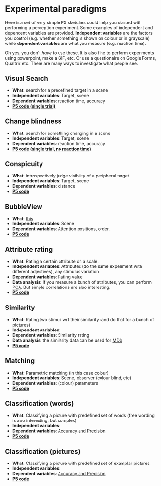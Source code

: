 # Experimental paradigms
Here is a set of very simple P5 sketches could help you started with performing a perception experiment. Some examples of independent and dependent variables are provided. **Independent variables** are the factors you control (e.g. whether something is shown on colour or in grayscale) while **dependent variables** are what you measure (e.g. reaction time). 

<!--Please check either check [Vision and Depiction (Draft)](https://homepage.tudelft.nl/w3s80/VisionAndDepiction.html#pf63) or search for the paradigm names if you want more info. -->

Oh yes, you don't _have_ to use these. It is also fine to perform experiments using powerpoint, make a GIF, etc. Or use a questionaire on Google Forms, Qualtrix etc. There are many ways to investigate what people see. 


## Visual Search
* **What**: search for a predefined target in a scene
* **Independent variables**: Target, scene
* **Dependent variables**: reaction time, accuracy
* [**P5 code (single trial)**](https://editor.p5js.org/maartenwijntjes/full/ICs67kdbA)

## Change blindness
* **What**: search for something changing in a scene
* **Independent variables**: Target, scene
* **Dependent variables**: reaction time, accuracy
* [**P5 code (single trial, no reaction time)**](https://editor.p5js.org/maartenwijntjes/full/GgLwmPwFo)

<!--
* [**Visual Search** (single trial)](https://editor.p5js.org/maartenwijntjes/sketches/ICs67kdbA)

* [**Change blindness** (single trial, no reaction time)](https://editor.p5js.org/maartenwijntjes/sketches/GgLwmPwFo)

* [**Conspicuity** ](https://editor.p5js.org/maartenwijntjes/sketches/cPBdpHIrD)

* [**BubbleView** ](https://editor.p5js.org/maartenwijntjes/sketches/Uq_K0yPI)
-->

## Conspicuity
* **What**: introspectively judge visibility of a peripheral target
* **Independent variables**: Target, scene
* **Dependent variables**: distance
* [**P5 code**](https://editor.p5js.org/maartenwijntjes/full/cPBdpHIrD)


## BubbleView
* **What**: [this](http://bubbleview.namwkim.org)
* **Independent variables**: Scene
* **Dependent variables**: Attention positions, order. 
* [**P5 code**](https://editor.p5js.org/maartenwijntjes/full/Uq_K0yPI)


## Attribute rating
* **What**: Rating a certain attribute on a scale. 
* **Independent variables**: Attributes (do the same experiment with different adjectives), any stimulus variation
* **Dependent variables**: Rating value
* **Data analysis**: If you measure a bunch of attributes, you can perform [PCA](https://en.wikipedia.org/wiki/Principal_component_analysis). But simple correlations are also interesting. 
* [**P5 code**](https://editor.p5js.org/Fairyland201/full/TW-AMw7B)

## Similarity
* **What**: Rating two stimuli wrt their similarity (and do that for a bunch of pictures)
* **Independent variables**: 
* **Dependent variables**: Similarity rating
* **Data analysis**: the similarity data can be used for [MDS](https://en.wikipedia.org/wiki/Multidimensional_scaling)
* [**P5 code**](https://editor.p5js.org/Fairyland201/full/neTAQAxs)

## Matching
* **What**: Parametric matching (in this case colour)
* **Independent variables**: Scene, observer (colour blind, etc)
* **Dependent variables**: (colour) parameters 
* [**P5 code**](https://editor.p5js.org/maartenwijntjes/full/q7sJV6m7)

## Classification (words)
* **What**: Classifying a picture with predefined set of words (free wording is also interesting, but complex)
* **Independent variables**: 
* **Dependent variables**: [Accuracy and Precision](https://en.wikipedia.org/wiki/Accuracy_and_precision)
* [**P5 code**](https://editor.p5js.org/mjpvz/full/OU_jX-An)


## Classification (pictures)
* **What**: Classifying a picture with predefined set of examplar pictures
* **Independent variables**: 
* **Dependent variables**: [Accuracy and Precision](https://en.wikipedia.org/wiki/Accuracy_and_precision)
* [**P5 code**](https://editor.p5js.org/mjpvz/full/V5-fXRQI)


